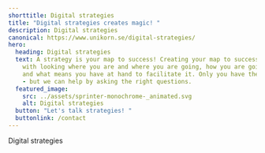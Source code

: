 ```yaml
---
shorttitle: Digital strategies
title: "Digital strategies creates magic! "
description: Digital strategies
canonical: https://www.unikorn.se/digital-strategies/
hero:
  heading: Digital strategies
  text: A strategy is your map to success! Creating your map to success starts
    with looking where you are and where you are going, how you are going there
    and what means you have at hand to facilitate it. Only you have the answers
    - but we can help by asking the right questions.
  featured_image:
    src: ../assets/sprinter-monochrome-_animated.svg
    alt: Digital strategies
  button: "Let's talk strategies! "
  buttonlink: /contact
---
```

Digital strategies
